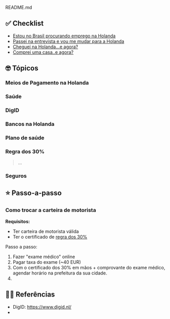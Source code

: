 README.md

## ✅ Checklist

- [Estou no Brasil procurando emprego na Holanda](./CHECKLIST-ESTOU-NO-BRASIL-PROCURANDO-EMPREGO-HOLANDA)
- [Passei na entrevista e vou me mudar para a Holanda](./CHECKLIST-PASSEI-ENTREVISTA-MUDAR-HOLANDA)
- [Cheguei na Holanda...e agora?](./CHECKLIST-CHEGUEI-NA-HOLANDA)
- [Comprei uma casa..e agora?](./CHECKLIST-COMPREI-CASA)

## 🤓 Tópicos

### Meios de Pagamento na Holanda

### Saúde

### DigID

### Bancos na Holanda

### Plano de saúde

### Regra dos 30%

> ...

### Seguros

## ⭐️ Passo-a-passo

### Como trocar a carteira de motorista

**Requisitos:**
- Ter carteira de motorista válida
- Ter o certificado de [regra dos 30%](#regra-30p)

Passo a passo:
1. Fazer "exame médico" online
2. Pagar taxa do exame (~40 EUR)
3. Com o certificado dos 30% em mãos + comprovante do exame médico, agendar horário na prefeitura da sua cidade.
4. 

## 💁‍♂️ Referências

- DigID: https://www.digid.nl/
- 